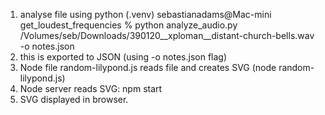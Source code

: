 1. analyse file using python 
    (.venv) sebastianadams@Mac-mini get_loudest_frequencies % python analyze_audio.py /Volumes/seb/Downloads/390120__xploman__distant-church-bells.wav -o notes.json
2. this is exported to JSON (using -o notes.json flag)
3. Node file random-lilypond.js reads file and creates SVG (node random-lilypond.js)
3. Node server reads SVG: npm start
4. SVG displayed in browser.
